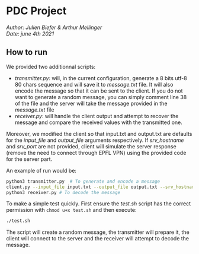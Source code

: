 # PDC Project
_Author: Julien Biefer & Arthur Mellinger_   
_Date: june 4th 2021_

## How to run

We provided two additionnal scripts:
  * _transmitter.py_: will, in the current configuration, generate a 8 bits utf-8 80 chars sequence and will save it to _message.txt_ file. It will also encode the message so that it can be sent to the client. If you do not want to generate a random message, you can simply comment line 38 of the file and the server will take the message provided in the _message.txt_ file
  * _receiver.py_: will handle the client output and attempt to recover the message and compare the received values with the transmitted one.

Moreover, we modified the client so that input.txt and output.txt are defaults for the _input\_file_ and _output\_file_ arguments respectively. If _srv\_hostname_ and _srv\_port_ are not provided, client will simulate the server response (remove the need to connect through EPFL VPN) using the provided code for the server part.

An example of run would be:

```bash
python3 transmitter.py  # To generate and encode a message
client.py --input_file input.txt --output_file output.txt --srv_hostname iscsrv72.epfl.ch --srv_port 80
python3 receiver.py # To decode the message
```

To make a simple test quickly. First ensure the _test.sh_ script has the correct permission with `chmod u+x test.sh` and then execute:

```bash
./test.sh
```

The script will create a random message, the transmitter will prepare it, the client will connect to the server and the receiver will attempt to decode the message.